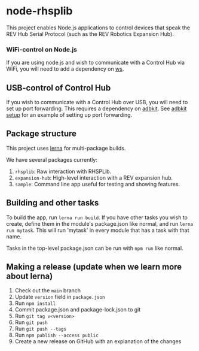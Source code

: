 # node-rhsplib

This project enables Node.js applications to control devices that speak the REV Hub Serial Protocol (such as the REV Robotics Expansion Hub).

### WiFi-control on Node.js

If you are using node.js and wish to communicate
with a Control Hub via WiFi, you will need to add
a dependency on [ws](https://www.npmjs.com/package/ws).

## USB-control of Control Hub

If you wish to communicate with a Control Hub over
USB, you will need to set up port forwarding. This
requires a dependency on [adbkit](https://www.npmjs.com/package/adbkit).
See [adbkit setup](packages/sample/src/adb-setup.ts)
for an example of setting up port forwarding.

## Package structure

This project uses [lerna](https://lerna.js.org) for
multi-package builds.

We have several packages currently:

1. `rhsplib`: Raw interaction with RHSPLib.
2. `expansion-hub`: High-level interaction with a REV expansion hub.
3. `sample`: Command line app useful for testing and showing features.

## Building and other tasks

To build the app, run `lerna run build`.
If you have other tasks you wish to create, define
them in the module's package.json like normal, and run
`lerna run mytask`. This will run 'mytask' in every
module that has a task with that name.

Tasks in the top-level package.json can be run with
`npm run` like normal.

## Making a release (update when we learn more about lerna)

1. Check out the `main` branch
2. Update `version` field in `package.json`
3. Run `npm install`
4. Commit package.json and package-lock.json to git
5. Run `git tag v<version>`
6. Run `git push`
7. Run `git push --tags`
8. Run `npm publish --access public`
9. Create a new release on GitHub with an explanation of the changes
